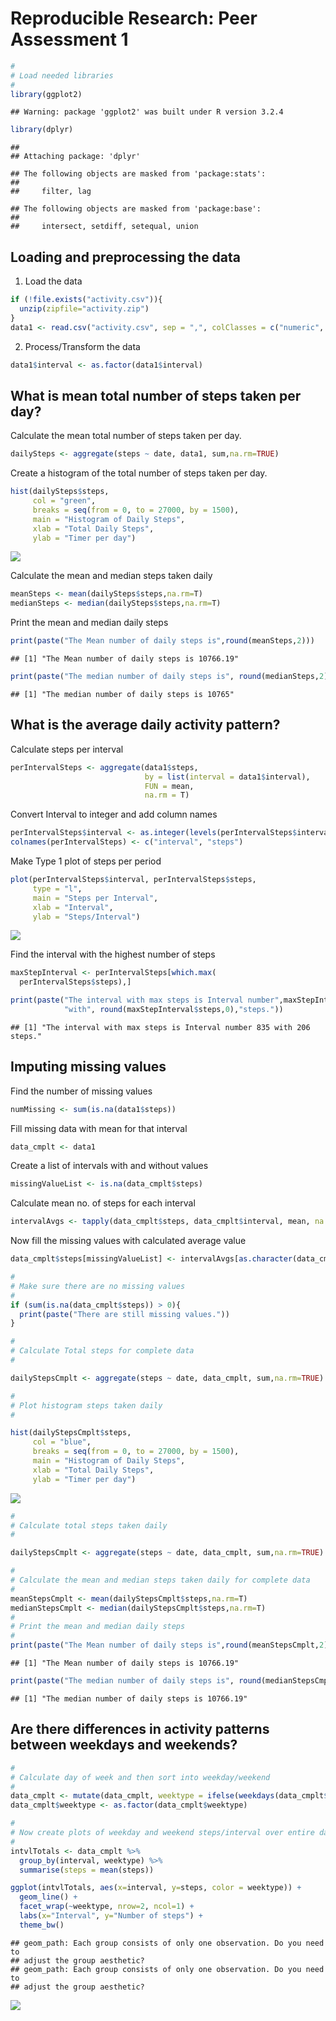 # Reproducible Research: Peer Assessment 1

```r
#
# Load needed libraries
#
library(ggplot2)
```

```
## Warning: package 'ggplot2' was built under R version 3.2.4
```

```r
library(dplyr)
```

```
## 
## Attaching package: 'dplyr'
```

```
## The following objects are masked from 'package:stats':
## 
##     filter, lag
```

```
## The following objects are masked from 'package:base':
## 
##     intersect, setdiff, setequal, union
```

## Loading and preprocessing the data

1. Load the data  


```r
if (!file.exists("activity.csv")){
  unzip(zipfile="activity.zip")
}  
data1 <- read.csv("activity.csv", sep = ",", colClasses = c("numeric", "Date", "numeric"))
```

2. Process/Transform the data


```r
data1$interval <- as.factor(data1$interval)
```

## What is mean total number of steps taken per day?

Calculate the mean total number of steps taken per day.  

```r
dailySteps <- aggregate(steps ~ date, data1, sum,na.rm=TRUE)
```

Create a histogram of the total number of steps taken per day.


```r
hist(dailySteps$steps, 
     col = "green",
     breaks = seq(from = 0, to = 27000, by = 1500),
     main = "Histogram of Daily Steps", 
     xlab = "Total Daily Steps",
     ylab = "Timer per day")
```

![](PA1_template_files/figure-html/histStepsPerDay-1.png)

Calculate the mean and median steps taken daily  


```r
meanSteps <- mean(dailySteps$steps,na.rm=T)
medianSteps <- median(dailySteps$steps,na.rm=T)
```

Print the mean and median daily steps  


```r
print(paste("The Mean number of daily steps is",round(meanSteps,2)))
```

```
## [1] "The Mean number of daily steps is 10766.19"
```

```r
print(paste("The median number of daily steps is", round(medianSteps,2)))
```

```
## [1] "The median number of daily steps is 10765"
```

## What is the average daily activity pattern?

Calculate steps per interval  


```r
perIntervalSteps <- aggregate(data1$steps,
                              by = list(interval = data1$interval),
                              FUN = mean,
                              na.rm = T)
```

Convert Interval to integer and add column names

```r
perIntervalSteps$interval <- as.integer(levels(perIntervalSteps$interval)[perIntervalSteps$interval])
colnames(perIntervalSteps) <- c("interval", "steps")
```

Make Type 1 plot of steps per period  


```r
plot(perIntervalSteps$interval, perIntervalSteps$steps,
     type = "l",
     main = "Steps per Interval",
     xlab = "Interval",
     ylab = "Steps/Interval")
```

![](PA1_template_files/figure-html/unnamed-chunk-6-1.png)

Find the interval with the highest number of steps  


```r
maxStepInterval <- perIntervalSteps[which.max(  
  perIntervalSteps$steps),]

print(paste("The interval with max steps is Interval number",maxStepInterval$interval,
            "with", round(maxStepInterval$steps,0),"steps."))
```

```
## [1] "The interval with max steps is Interval number 835 with 206 steps."
```


## Imputing missing values

Find the number of missing values  


```r
numMissing <- sum(is.na(data1$steps))
```

Fill missing data with mean for that interval  


```r
data_cmplt <- data1
```

Create a list of intervals with and without values  


```r
missingValueList <- is.na(data_cmplt$steps)
```
Calculate mean no. of steps for each interval  


```r
intervalAvgs <- tapply(data_cmplt$steps, data_cmplt$interval, mean, na.rm=TRUE, simplify=TRUE)
```

Now fill the missing values with calculated average value  


```r
data_cmplt$steps[missingValueList] <- intervalAvgs[as.character(data_cmplt$interval[missingValueList])]
```


```r
#
# Make sure there are no missing values
#
if (sum(is.na(data_cmplt$steps)) > 0){
  print(paste("There are still missing values."))
}

#
# Calculate Total steps for complete data
#

dailyStepsCmplt <- aggregate(steps ~ date, data_cmplt, sum,na.rm=TRUE)

#
# Plot histogram steps taken daily
#

hist(dailyStepsCmplt$steps, 
     col = "blue",
     breaks = seq(from = 0, to = 27000, by = 1500),
     main = "Histogram of Daily Steps", 
     xlab = "Total Daily Steps",
     ylab = "Timer per day")
```

![](PA1_template_files/figure-html/unnamed-chunk-13-1.png)

```r
#
# Calculate total steps taken daily
#

dailyStepsCmplt <- aggregate(steps ~ date, data_cmplt, sum,na.rm=TRUE)

#
# Calculate the mean and median steps taken daily for complete data
#
meanStepsCmplt <- mean(dailyStepsCmplt$steps,na.rm=T)
medianStepsCmplt <- median(dailyStepsCmplt$steps,na.rm=T)
#
# Print the mean and median daily steps
#
print(paste("The Mean number of daily steps is",round(meanStepsCmplt,2)))
```

```
## [1] "The Mean number of daily steps is 10766.19"
```

```r
print(paste("The median number of daily steps is", round(medianStepsCmplt,2)))
```

```
## [1] "The median number of daily steps is 10766.19"
```




## Are there differences in activity patterns between weekdays and weekends?


```r
#
# Calculate day of week and then sort into weekday/weekend
#
data_cmplt <- mutate(data_cmplt, weektype = ifelse(weekdays(data_cmplt$date) == "Saturday" | weekdays(data_cmplt$date) == "Sunday", "weekend", "weekday"))
data_cmplt$weektype <- as.factor(data_cmplt$weektype)

#
# Now create plots of weekday and weekend steps/interval over entire day
#
intvlTotals <- data_cmplt %>%
  group_by(interval, weektype) %>%
  summarise(steps = mean(steps))

ggplot(intvlTotals, aes(x=interval, y=steps, color = weektype)) + 
  geom_line() + 
  facet_wrap(~weektype, nrow=2, ncol=1) +
  labs(x="Interval", y="Number of steps") +
  theme_bw()
```

```
## geom_path: Each group consists of only one observation. Do you need to
## adjust the group aesthetic?
## geom_path: Each group consists of only one observation. Do you need to
## adjust the group aesthetic?
```

![](PA1_template_files/figure-html/unnamed-chunk-14-1.png)

